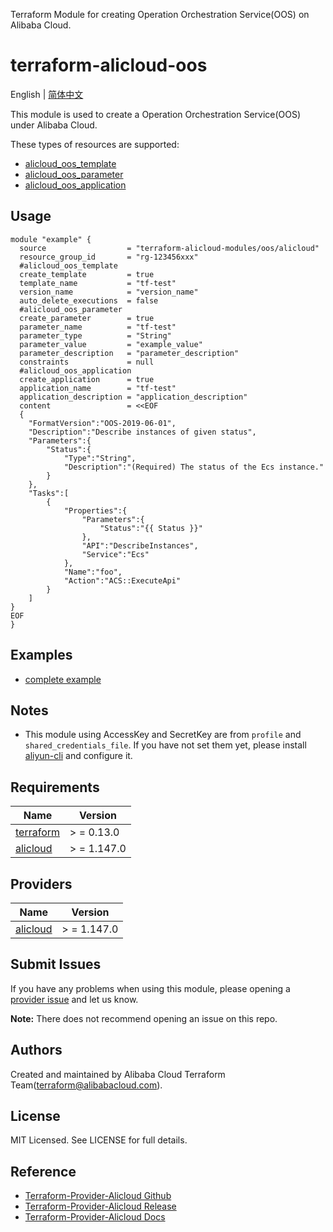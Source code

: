 Terraform Module for creating Operation Orchestration Service(OOS) on Alibaba Cloud.

terraform-alicloud-oos
=====================================================================

English | [简体中文](README-CN.md)

This module is used to create a Operation Orchestration Service(OOS) under Alibaba Cloud.

These types of resources are supported:

* [alicloud_oos_template](https://registry.terraform.io/providers/aliyun/alicloud/latest/docs/resources/oos_template)
* [alicloud_oos_parameter](https://registry.terraform.io/providers/aliyun/alicloud/latest/docs/resources/oos_parameter)
* [alicloud_oos_application](https://registry.terraform.io/providers/aliyun/alicloud/latest/docs/resources/oos_application)

## Usage

```hcl
module "example" {
  source                  = "terraform-alicloud-modules/oos/alicloud"
  resource_group_id       = "rg-123456xxx"
  #alicloud_oos_template
  create_template         = true
  template_name           = "tf-test"
  version_name            = "version_name"
  auto_delete_executions  = false
  #alicloud_oos_parameter
  create_parameter        = true
  parameter_name          = "tf-test"
  parameter_type          = "String"
  parameter_value         = "example_value"
  parameter_description   = "parameter_description"
  constraints             = null
  #alicloud_oos_application
  create_application      = true
  application_name        = "tf-test"
  application_description = "application_description"
  content                 = <<EOF
  {
    "FormatVersion":"OOS-2019-06-01",
    "Description":"Describe instances of given status",
    "Parameters":{
        "Status":{
            "Type":"String",
            "Description":"(Required) The status of the Ecs instance."
        }
    },
    "Tasks":[
        {
            "Properties":{
                "Parameters":{
                    "Status":"{{ Status }}"
                },
                "API":"DescribeInstances",
                "Service":"Ecs"
            },
            "Name":"foo",
            "Action":"ACS::ExecuteApi"
        }
    ]
}
EOF
}
```

## Examples

* [complete example](https://github.com/terraform-alicloud-modules/terraform-alicloud-oos/tree/main/examples/complete)

## Notes

* This module using AccessKey and SecretKey are from `profile` and `shared_credentials_file`. If you have not set them
  yet, please install [aliyun-cli](https://github.com/aliyun/aliyun-cli#installation) and configure it.

## Requirements

| Name | Version |
|------|---------|
| <a name="requirement_terraform"></a> [terraform](#requirement\_terraform) | > = 0.13.0 |
| <a name="requirement_alicloud"></a> [alicloud](#requirement\_alicloud) | > = 1.147.0 |

## Providers

| Name | Version |
|------|---------|
| <a name="provider_alicloud"></a> [alicloud](#provider\_alicloud) | > = 1.147.0 |

## Submit Issues

If you have any problems when using this module, please opening
a [provider issue](https://github.com/aliyun/terraform-provider-alicloud/issues/new) and let us know.

**Note:** There does not recommend opening an issue on this repo.

## Authors

Created and maintained by Alibaba Cloud Terraform Team(terraform@alibabacloud.com).

## License

MIT Licensed. See LICENSE for full details.

## Reference

* [Terraform-Provider-Alicloud Github](https://github.com/aliyun/terraform-provider-alicloud)
* [Terraform-Provider-Alicloud Release](https://releases.hashicorp.com/terraform-provider-alicloud/)
* [Terraform-Provider-Alicloud Docs](https://registry.terraform.io/providers/aliyun/alicloud/latest/docs)